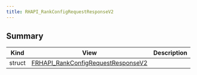 ```yaml
---
title: RHAPI_RankConfigRequestResponseV2
---
```


## Summary
| Kind | View | Description |
|------|------|-------------|
|struct|[FRHAPI_RankConfigRequestResponseV2](/unreal-plugins/all/structfrhapi__rankconfigrequestresponsev2/#structFRHAPI__RankConfigRequestResponseV2)||

